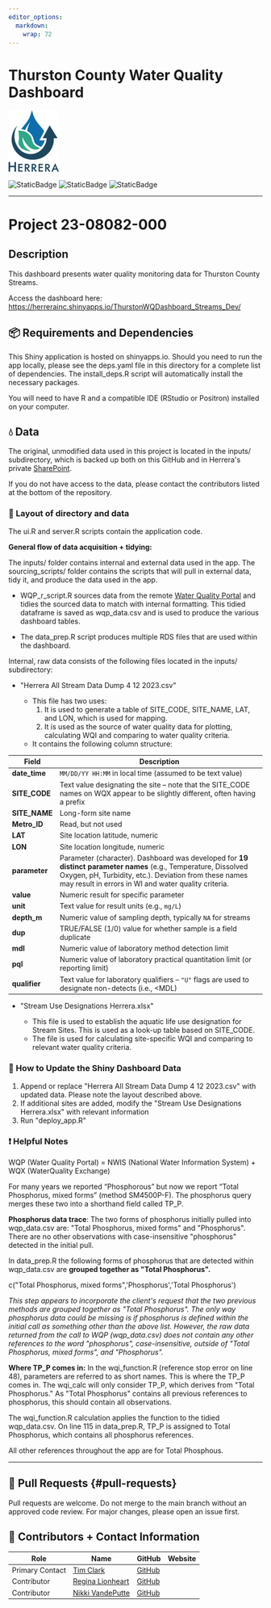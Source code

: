 ```yaml
---
editor_options: 
  markdown: 
    wrap: 72
---
```


# Thurston County Water Quality Dashboard

<img src="www/Herrera_wordmark_vertical_4c.png" width="100"/>

![StaticBadge](https://img.shields.io/badge/water_quality_index-blue)
![StaticBadge](https://img.shields.io/badge/water_quality_criteria-green)
![StaticBadge](https://img.shields.io/badge/water_quality_trends-purple)

------------------------------------------------------------------------

# Project 23-08082-000

## Description

This dashboard presents water quality monitoring data for Thurston
County Streams.

Access the dashboard here:
<https://herrerainc.shinyapps.io/ThurstonWQDashboard_Streams_Dev/>

## 📦 Requirements and Dependencies

This Shiny application is hosted on shinyapps.io. Should you need to run
the app locally, please see the deps.yaml file in this directory for a
complete list of dependencies. The install_deps.R script will
automatically install the necessary packages.

You will need to have R and a compatible IDE (RStudio or Positron)
installed on your computer.

## :droplet: Data

The original, unmodified data used in this project is located in the
inputs/ subdirectory, which is backed up both on this GitHub and in
Herrera's private
[SharePoint](https://herrerainc.sharepoint.com/teams/m-24-08458-000/Internal/Forms/AllItems.aspx?id=%2Fteams%2Fm%2D24%2D08458%2D000%2FInternal%2FProject%2DFiles%2FDashboard%5Fraw%5Fdata&viewid=5a5b1715%2D8cc2%2D40c8%2Da461%2D5a736f61a7ff).

If you do not have access to the data, please contact the contributors
listed at the bottom of the repository.

### :arrows_counterclockwise: Layout of directory and data

The ui.R and server.R scripts contain the application code.

**General flow of data acquisition + tidying:**

The inputs/ folder contains internal and external data used in the app.
The sourcing_scripts/ folder contains the scripts that will pull in
external data, tidy it, and produce the data used in the app.

-   WQP_r_script.R sources data from the remote [Water Quality
    Portal](https://www.waterqualitydata.us.) and tidies the sourced
    data to match with internal formatting. This tidied dataframe is
    saved as wqp_data.csv and is used to produce the various dashboard
    tables.

-   The data_prep.R script produces multiple RDS files that are used
    within the dashboard.

Internal, raw data consists of the following files located in the
inputs/ subdirectory:

-   "Herrera All Stream Data Dump 4 12 2023.csv"

    -   This file has two uses:
        1.  It is used to generate a table of SITE_CODE, SITE_NAME, LAT,
            and LON, which is used for mapping.
        2.  It is used as the source of water quality data for plotting,
            calculating WQI and comparing to water quality criteria.
    -   It contains the following column structure:

| Field         | Description                                                                                                                                                                                                                      |
|------------------------|-----------------------------------------------|
| **date_time** | `MM/DD/YY HH:MM` in local time (assumed to be text value)                                                                                                                                                                        |
| **SITE_CODE** | Text value designating the site – note that the SITE_CODE names on WQX appear to be slightly different, often having a prefix                                                                                                    |
| **SITE_NAME** | Long-form site name                                                                                                                                                                                                              |
| **Metro_ID**  | Read, but not used                                                                                                                                                                                                               |
| **LAT**       | Site location latitude, numeric                                                                                                                                                                                                  |
| **LON**       | Site location longitude, numeric                                                                                                                                                                                                 |
| **parameter** | Parameter (character). Dashboard was developed for **19 distinct parameter names** (e.g., Temperature, Dissolved Oxygen, pH, Turbidity, etc.). Deviation from these names may result in errors in WI and water quality criteria. |
| **value**     | Numeric result for specific parameter                                                                                                                                                                                            |
| **unit**      | Text value for result units (e.g., `mg/L`)                                                                                                                                                                                       |
| **depth_m**   | Numeric value of sampling depth, typically `NA` for streams                                                                                                                                                                      |
| **dup**       | TRUE/FALSE (1/0) value for whether sample is a field duplicate                                                                                                                                                                   |
| **mdl**       | Numeric value of laboratory method detection limit                                                                                                                                                                               |
| **pql**       | Numeric value of laboratory practical quantitation limit (or reporting limit)                                                                                                                                                    |
| **qualifier** | Text value for laboratory qualifiers – `"U"` flags are used to designate non-detects (i.e., \<MDL)                                                                                                                               |

-   "Stream Use Designations Herrera.xlsx"

    -   This file is used to establish the aquatic life use designation
        for Stream Sites. This is used as a look-up table based on
        SITE_CODE.
    -   The file is used for calculating site-specific WQI and comparing
        to relevant water quality criteria.

### :signal_strength: How to Update the Shiny Dashboard Data

1.  Append or replace "Herrera All Stream Data Dump 4 12 2023.csv" with
    updated data. Please note the layout described above.
2.  If additional sites are added, modify the "Stream Use Designations
    Herrera.xlsx" with relevant information
3.  Run "deploy_app.R"

### :exclamation: Helpful Notes

WQP (Water Quality Portal) = NWIS (National Water Information System) +
WQX (WaterQuality Exchange)

For many years we reported “Phosphorous” but now we report “Total
Phosphorus, mixed forms” (method SM4500P-F). The phosphorus query merges
these two into a shorthand field called TP_P.

**Phosphorus data trace**: The two forms of phosphorus initially pulled
into wqp_data.csv are: "Total Phosphorus, mixed forms" and "Phosphorus".
There are no other observations with case-insensitive "phosphorus"
detected in the initial pull.

In data_prep.R the following forms of phosphorus that are detected
within wqp_data.csv are **grouped together as "Total Phosphorus".**

c("Total Phosphorus, mixed forms",'Phosphorus','Total Phosphorus')

*This step appears to incorporate the client's request that the two
previous methods are grouped together as "Total Phosphorus". The only
way phosphorus data could be missing is if phosphorus is defined within
the initial call as something other than the above list. However, the
raw data returned from the call to WQP (wqp_data.csv) does not contain
any other references to the word "phosphorus", case-insensitive, outside
of "Total Phosphorus, mixed forms", and "Phosphorus".*

**Where TP_P comes in:** In the wqi_function.R (reference stop error on
line 48), parameters are referred to as short names. This is where the
TP_P comes in. The wqi_calc will only consider TP_P, which derives from
"Total Phosphorus." As "Total Phosphorus" contains all previous
references to phosphorus, this should contain all observations.

The wqi_function.R calculation applies the function to the tidied
wqp_data.csv. On line 115 in data_prep.R, TP_P is assigned to Total
Phosphorus, which contains all phosphorus references.

All other references throughout the app are for Total Phosphous.

------------------------------------------------------------------------

## 🔧 Pull Requests {#pull-requests}

Pull requests are welcome. Do not merge to the main branch without an
approved code review. For major changes, please open an issue first.

## 💬 Contributors + Contact Information

| Role            | Name                                                                         | GitHub                                   | Website |
|------------------|-------------------|------------------|------------------|
| Primary Contact | [Tim Clark](https://www.herrerainc.com/team-member/tim-clark/)               | [GitHub](https://github.com/clarkbar88)  |         |
| Contributor     | [Regina Lionheart](https://www.herrerainc.com/team-member/regina-lionheart/) | [GitHub](https://github.com/R-Lionheart) |         |
| Contributor     | [Nikki VandePutte](https://www.herrerainc.com/team-member/nikki-vandeputte/) | [GitHub](https://github.com/nvandeputte) |         |